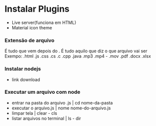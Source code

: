 # Instalar Plugins
- Live server(funciona em HTML)
- Material icon theme

### Extensão de arquivo
É tudo que vem depois do .
É tudo aquilo que diz o que arquivo vai ser
Exempo:
.html
.js
.css
.cs
.c
.cpp
.java
.mp3
.mp4 - .mov
.pdf
.docx
.xlsx

### Instalar nodejs
- link download

### Executar um arquivo com node
- entrar na pasta do arquivo .js | cd nome-da-pasta
- executar o arquivo.js          | nome nome-do-arquivo.js
- limpar tela                    | clear - cls
- listar arquivos no terminal    | ls - dir


